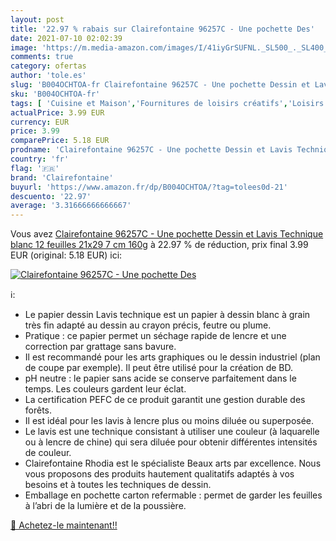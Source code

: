 ```yaml
---
layout: post
title: '22.97 % rabais sur Clairefontaine 96257C - Une pochette Des'
date: 2021-07-10 02:02:39
image: 'https://m.media-amazon.com/images/I/41iyGrSUFNL._SL500_._SL400_.jpg'
comments: true
category: ofertas
author: 'tole.es'
slug: 'B004OCHTOA-fr Clairefontaine 96257C - Une pochette Dessin et Lavis...'
sku: 'B004OCHTOA-fr'
tags: [ 'Cuisine et Maison','Fournitures de loisirs créatifs','Loisirs Créatifs','Papier pour arts créatifs','Papier à dessin léger','clairefontaine', ]
actualPrice: 3.99 EUR
currency: EUR
price: 3.99
comparePrice: 5.18 EUR
prodname: 'Clairefontaine 96257C - Une pochette Dessin et Lavis Technique blanc 12 feuilles 21x29 7 cm 160g'
country: 'fr'
flag: '🇫🇷'
brand: 'Clairefontaine'
buyurl: 'https://www.amazon.fr/dp/B004OCHTOA/?tag=tolees0d-21'
descuento: '22.97'
average: '3.31666666666667'
---
```


Vous avez [Clairefontaine 96257C - Une pochette Dessin et Lavis Technique blanc 12 feuilles 21x29 7 cm 160g](https://www.amazon.fr/dp/B004OCHTOA/?tag=tolees0d-21)  à  22.97 % de réduction, prix final  3.99 EUR (original: 5.18 EUR) ici:

[![Clairefontaine 96257C - Une pochette Des](https://m.media-amazon.com/images/I/41iyGrSUFNL._SL500_._SL400_.jpg)](https://www.amazon.fr/dp/B004OCHTOA/?tag=tolees0d-21)

ℹ️:

- Le papier dessin Lavis technique est un papier à dessin blanc à grain très fin adapté au dessin au crayon précis, feutre ou plume.
- Pratique : ce papier permet un séchage rapide de lencre et une correction par grattage sans bavure.
- Il est recommandé pour les arts graphiques ou le dessin industriel (plan de coupe par exemple). Il peut être utilisé pour la création de BD.
- pH neutre : le papier sans acide se conserve parfaitement dans le temps. Les couleurs gardent leur éclat.
- La certification PEFC de ce produit garantit une gestion durable des forêts.
- Il est idéal pour les lavis à lencre plus ou moins diluée ou superposée.
- Le lavis est une technique consistant à utiliser une couleur (à laquarelle ou à lencre de chine) qui sera diluée pour obtenir différentes intensités de couleur.
- Clairefontaine Rhodia est le spécialiste Beaux arts par excellence. Nous vous proposons des produits hautement qualitatifs adaptés à vos besoins et à toutes les techniques de dessin.
- Emballage en pochette carton refermable : permet de garder les feuilles à l’abri de la lumière et de la poussière.

[🛒 Achetez-le maintenant!!](https://www.amazon.fr/dp/B004OCHTOA/?tag=tolees0d-21)
